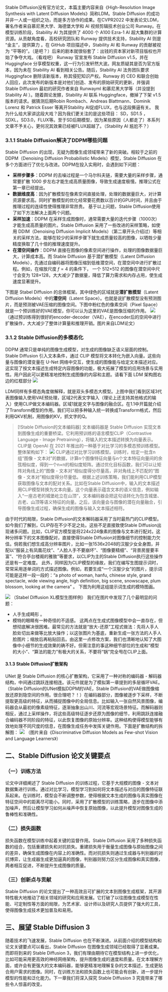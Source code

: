 Stable Diffusion没有官方论文，本篇主要内容来自《High-Resolution Image Synthesis with Latent Diffusion Models》简称LDM。Stable Diffusion 的成功并非一人或一组织之功，而是多方协作的成果。在CVPR2022 中发表论文LDM，署名作者来自慕尼黑大学、海德堡大学和 AI 视频剪辑技术创业公司 Runway。在模型训练阶段，Stability AI 为其提供了 4000 个 A100 Ezra-1 AI 超大集群的计算资源。从贡献角度看，高校研究团队和 Runway 提供技术支持，Stability AI 则是 “金主”，提供算力 。在 GitHub 项目描述中，Stability AI 和 Runway 的贡献被视为 “平等的”。（是吧？）后来的剧本就很俗套了：出钱的资本家对新项目版权也开始了争夺大戏。（看戏吧）
Runway 官宣发布 Stable Diffusion v1.5，并在 Huggingface 分享模型权重，这一行为引发轩然大波。网友质疑其是否为官方版本，因为未在 Stability AI 看到相关公告。随后，Stability AI 法务团队要求 Huggingface 删除该新版本，称其侵犯知识产权。Runway 的 CEO 和联合创始人回应，此次发布的新版本是对他们创造、发布的原始研究的更新，并强调 Stable Diffusion 最初的研究作者来自 Runwayml 和慕尼黑大学等（并没提到Stability AI ）。随着舆论发酵，Stability AI 联系 Huggingface，撤掉了下架 v1.5 版本的请求。据猜测后期Robin Rombach、Andreas Blattmann、Dominik Lorenz 和 Patrick Esser 等离开Stability AI促成FLUX，也与这段撕逼有关。
我为什么给大家讲这段大戏？因为我们更关注的是这些项目： SD，SD1.5 ，SDXL，SD3.0，FLUX等。至于SD后期模型，因为某些原因（人都走了）本系列文章不予关心，更何况其效果已经被FLUX超越了。（Stability AI 尴尬不？）
### 3.1.1 Stable Diffusion解决了DDPM哪些问题
Stable Diffusion 的出现，无疑为图像生成领域带来了新的突破。相较于之前的DDPM（Denoising Diffusion Probabilistic Models）模型，Stable Diffusion 在多个方面进行了优化与改进。DDPM在投入实用时，会遇到如下问题：
- **采样步骤多**：DDPM 的去噪过程是一个马尔科夫链，需要大量的采样步骤，通常要扩散 1000 步左右才能生成高质量图像，导致生成速度极慢。推理公式在第一章已经提出。
- **数据维度高**：因为扩散模型在像素空间直接处理，处理的数据量巨大，对计算资源要求高。同时扩散模型的优化经常要花费数以百计的GPU时间，并且由于推理过程的连续性使得推理非常昂贵。
基于以上问题，Stable Diffusion使用了如下方法解决上面两个问题。
- **采样加速**：DDPM 在采样生成图像时，通常需要大量的迭代步骤（1000次）才能生成高质量的图片。Stable Diffusion 采用了一些改进的采样策略，如使用 DDIM（Denoising Diffusion Implicit Models）（第二章开头介绍过）等相关的采样方法，能够在较少的采样步骤下就生成质量较高的图像，以牺牲少量精度换取了几十倍的推理速度提升。
- **在潜空间操作**：DDPM 直接在图像的像素空间进行操作，处理的图像数据量巨大，计算成本高。而 Stable Diffusion 基于潜扩散模型（Latent Diffusion Models），先通过自编码器将图像压缩到低维潜空间，在潜空间中进行扩散过程。例如，在缩放尺度 $f=4$ 的条件下， 一个 512×512 的图像在潜空间中尺寸会变为 128×128，大大减少了数据量，降低了算力需求和内存占用，使生成速度显著提升。

下图是 Stabel Diffusion 的总体框架。其中绿色的区域就是**潜扩散模型**（Latent Diffusion Models）中的**潜空间**（Latent Space）。也就是说扩散模型没有预测图片，而是预测被VAE压缩的图像空间。下图中粉红色的像素空间（Pixel Space）就是一个预训练好的VAE模型，你可以认为这里的VAE是图像压缩的作用。
![](../images/LDM.png)
（通过预训练得到很好的encoder-decoder（VAE），在encoder后的空间中进行扩散操作，大大减少了整体计算量和推理开销。图片来自LDM论文）

### 3.1.2 Stable Diffusion的多模态化
DDPM 通常只是单纯的图像生成模型，对生成的图像缺乏语义层面的控制。Stable Diffusion 引入文本条件，通过 CLIP 模型将文本转化为嵌入向量。这些向量与图像的潜变量在 U-Net 网络中交互，使生成的图像能与给定文本描述对应。这实现了按文本描述生成特定内容图像的功能，极大拓展了模型的应用场景与实用性。用户因此可以更精准地控制生成图像的内容和主题。请看下面 LDM 架构图右边的红框部分
![](../images/LDM区间详解.png)

LDM同样有多模态角度做解释，就是双头多模态大模型。上图中我们看到区域3代表图像输入使用VAE预处理，区域2代表文字输入（理论上还支持其他格式的输入）使用CLIP做文本编码器。区域1就是文字与图像的融合区。在1.1中开篇就介绍了Transform模型的作用。我们可以把多种输入统一转换成Transform格式，然后利用QKV机制，用图像的KV，抓文字的Q。

>[!Stable Diffusion的文本编码器]
>文本编码器是 Stable Diffusion 实现文本到图像生成的重要桥梁。它利用预训练的语言模型CLIP（Contrastive Language - Image Pretraining），将输入的文本描述转换为向量表示。CLIP是 OpenAI 在 2021 年推出的一种基于对比学习的多模态预训练模型。整体架构如下：
>![](../images/CLIP.png)
>CLIP通过对比学习训练模型。训练时，给定一批含n组“图像 - 文本对”的数据，计算n个图像特征向量与n个文本特征向量间的余弦相似度，得到一个n×n的相似度矩阵。通过优化目标函数，我们可以让矩阵对角线上的“图像 - 文本对”相似度得分尽量高，非对角线上不匹配的“图像 - 文本对”相似度得分尽量低。
>根据上述训练策略，我们能利用CLIP模型获取图像与文本的配对关系。比如在Stable Diffusion中，输入的文本描述用CLIP模型转换为文本向量。这个向量表示蕴含文本的语义信息，例如输入“一座古老的城堡屹立在山顶”，文本编码器会把这句话转化为包含城堡、古老、山顶等语义特征的向量。之后，该向量会与图像的潜在向量融合，引导图像生成过程，确保生成的图像与输入文本描述相符。 
>

由于时代的局限，Stable Diffusion的文本解码器采用了当时最热门的CLIP模型。如今我们了解到，CLIP存在不少不足之处。这些不足直接致使Stable Diffusion出现诸多问题。比如，CLIP官方模型是将224x224像素的图像与文本进行配对。这种分辨率下的文本图像配对，直接使得Stable Diffusion对图像细节的控制能力欠佳。倘若我们想生成高分辨率图片，比如一张1536x2048的汉服少女全身图，并配以“服装上有凤凰花纹”、“人脸人手不要崩坏”、“图像要精细”、“背景房屋要丰富”、“符合亭台楼阁的雅致”等要求，以CLIP为主的Stable Diffusion执行这些操作还是有一定难度。
此外，同样因为CLIP模型的缘故，我们在编写生图提示词时，常常采用逐单词的方式描述图像。例如，若要生成“一个汉服少女”的图片，提示词可能是这样一段一段的：“a photo of woman, hanfu, chinese style, grand spectacle, wide viewing angle, high definition, big scene, snowscape, plum blossom, looking at the camera” 。 下图为利用这组提示词生成的模特图画。

![](../images/sdxl汉服女.png)
（Stabel Diffusion XL模型生图样例）
我们在图片中发现了几个最明显的问题：
- 人手生成畸形 。
- 模特的眼睛有一种奇怪的不适感。
这两点在生成式图像模型中会一直存在，但想彻底解决很困难。最常见的方法就是“放大-还原”工程式做法：先将人手人脸处切出来做等比放大操作；以这张图片为基底，重新生成一张方法的人手人脸图片；缩放后再粘贴回去。由这里一点修改方案，我们也清晰地认知了大图像中小细节的生成效果的确不好。但需注意的事这种细节部位的生成和“模型的大小”、“算法的能力”有极大的关系，不要将“锅”完全甩在CLIP上面。

#### 3.1.3 Stable Diffusion扩散架构
UNet 是 Stable Diffusion 的核心扩散架构，它采用了一种对称的编码器 - 解码器结构，中间通过跳跃连接相连。该元件就是为了模拟第一章提到的多层循环VAE。（Stable Diffusion的UNet模拟DDPM的VAE，Stable Diffusion的VAE做图像缩放还原到隐空间的作用。很合理吧？！）在编码器部分，图像被逐步下采样，不断提取更高级的特征，从而捕捉图像中的全局信息。比如输入一张自然风景图像，编码器会从最初的像素级特征，逐渐抽象出山川、河流等宏观场景特征。而解码器则相反，通过上采样操作，将这些高级特征逐步还原为图像的细节，利用跳跃连接融合编码器不同阶段的特征，以此恢复图像的原始分辨率。这种结构使得模型能够有效地处理不同尺度的信息，在图像生成任务中发挥关键作用。下面是扩散结构的拆解图：
![](../images/UNet扩散过程.png)
（图片来自《Discriminative Diffusion Models as Few-shot Vision and Language Learners》）



## 二、Stable Diffusion 论文关键要点

### （一）训练方法

论文中详细阐述了 Stable Diffusion 的训练过程，它基于大规模的图像 - 文本对数据集进行训练。通过对比学习，模型学习到如何将文本描述与对应的图像特征联系起来。在训练时，模型会不断调整参数，使得根据文本生成的图像与真实图像在特征空间中的距离尽可能小。同时，采用了扩散模型的训练策略，逐步在图像中添加噪声，然后让模型学习如何从噪声中恢复原始图像，以此提升模型对图像生成的鲁棒性和准确性。

### （二）损失函数

损失函数在模型训练中起着关键的监督作用。Stable Diffusion 采用了多种损失函数的组合，包括重建损失和对抗损失。重建损失用于衡量生成图像与原始图像之间的差异，确保生成图像在内容上的准确性。而对抗损失则通过生成器与判别器的对抗博弈，让生成器生成更加逼真的图像，判别器则努力区分生成图像和真实图像，两者相互促进，不断提升生成图像的质量。

### （三）创新点与贡献

Stable Diffusion 的论文提出了一种高效且可扩展的文本到图像生成框架，其开源特性极大地推动了相关领域的研究和应用发展。它打破了以往图像生成模型在性能、可定制性等方面的局限，为艺术家、设计师以及研究人员提供了强大的工具，使得图像生成技术更加普及和易用。

## 三、展望 Stable Diffusion 3

随着技术的飞速发展，Stable Diffusion 也在不断演进。从前面介绍的模型结构和论文关键要点可以看出，Stable Diffusion 在图像生成领域已经取得了显著成果。而即将到来的 Stable Diffusion 3，我们有理由期待它在模型结构上进一步优化，比如可能采用更高效的神经网络架构，提升图像生成的速度和质量。在文本理解方面，或许会有更强大的文本编码器，能够更精准地理解复杂的文本描述，生成更贴合用户需求的图像。同时，在训练方法和损失函数上也可能会有创新，进一步提升模型的性能和泛化能力。下一章我们将深入探究 Stable Diffusion 3 究竟带来了哪些令人惊喜的改变。